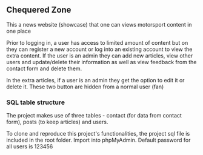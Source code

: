 ## Chequered Zone

This a news website (showcase) that one can views motorsport content in one place

Prior to logging in, a user has access to limited amount of content but on they can register a new account or log into an existing account to view the extra content. If the user is an admin they can add new articles, view other users and update/delete their information as well as view feedback from the contact form and delete them.

In the extra articles, if a user is an admin they get the option to edit it or delete it. These two button are hidden from a normal user (fan)

### SQL table structure

The project makes use of three tables - contact (for data from contact form), posts (to keep articles) and users. 

To clone and reproduce this project's functionalities, the project sql file is included in the root folder. Import into phpMyAdmin. Default password for all users is 123456
